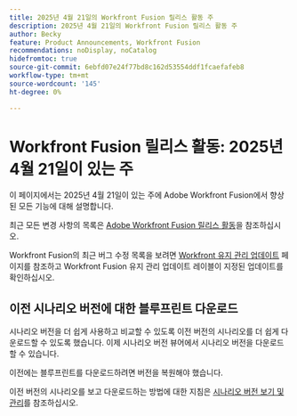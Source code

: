 ```yaml
---
title: 2025년 4월 21일의 Workfront Fusion 릴리스 활동 주
description: 2025년 4월 21일의 Workfront Fusion 릴리스 활동 주
author: Becky
feature: Product Announcements, Workfront Fusion
recommendations: noDisplay, noCatalog
hidefromtoc: true
source-git-commit: 6ebfd07e24f77bd8c162d53554ddf1fcaefafeb8
workflow-type: tm+mt
source-wordcount: '145'
ht-degree: 0%

---
```


# Workfront Fusion 릴리스 활동: 2025년 4월 21일이 있는 주

이 페이지에서는 2025년 4월 21일이 있는 주에 Adobe Workfront Fusion에서 향상된 모든 기능에 대해 설명합니다.

최근 모든 변경 사항의 목록은 [Adobe Workfront Fusion 릴리스 활동](/help/workfront-fusion/fusion-product-releases/fusion-release-activity.md)을 참조하십시오.

Workfront Fusion의 최근 버그 수정 목록을 보려면 [Workfront 유지 관리 업데이트](https://experienceleague.adobe.com/ko/docs/workfront-known-issues/releases/current-updates) 페이지를 참조하고 Workfront Fusion 유지 관리 업데이트 레이블이 지정된 업데이트를 확인하십시오.

## 이전 시나리오 버전에 대한 블루프린트 다운로드

시나리오 버전을 더 쉽게 사용하고 비교할 수 있도록 이전 버전의 시나리오를 더 쉽게 다운로드할 수 있도록 했습니다. 이제 시나리오 버전 뷰어에서 시나리오 버전을 다운로드할 수 있습니다.

이전에는 블루프린트를 다운로드하려면 버전을 복원해야 했습니다.

이전 버전의 시나리오를 보고 다운로드하는 방법에 대한 지침은 [시나리오 버전 보기 및 관리](/help/workfront-fusion/manage-scenarios/restore-a-scenario-version.md)를 참조하십시오.












